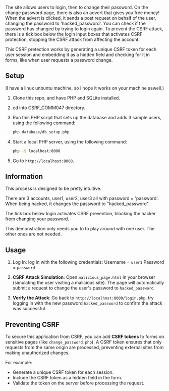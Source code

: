 The site allows users to login, then to change their password.
On the change password page, there is also an advert that gives you free money!
When the advert is clicked, it sends a post request on behalf of the user, changing the password to 'hacked_password'.
You can check if the password has changed by trying to login again.
To prevent the CSRF attack, there is a tick box below the login input boxes that activates CSRF protection, stopping the CSRF attack from affecting the account. 

This CSRF pretection works by generating a unique CSRF token for each user session and embedding it as a hidden field and checking for it in forms, like when user requests a password change. 
<!-- The token is also stored on the server in the user's session. -->


## Setup

(I have a linux unbuntu machine, so i hope it works on your machine aswell.)

1. Clone this repo, and have PHP and SQLite installed.
2. cd into CSRF_COMM047 directory.
3. Run this PHP script that sets up the database and adds 3 sample users, using the following command:

    ```bash
    php database/db_setup.php
    ```

4. Start a local PHP server, using the following command:

    ```bash
    php -S localhost:8000
    ```

5. Go to `http://localhost:8000`.

## Information

This process is designed to be pretty intuitive.

There are 3 accounts, user1, user2, user3 all with password = 'password'.
When being hacked, it changes the password to "hacked_password".

The tick box below login activates CSRF prevention, blocking the hacker from changing your password.

This demonstration only needs you to to play around with one user. The other ones are not needed.

## Usage

1. Log In: log in with the following credentials:
   Username = `user1`
   Password = `password`

2. **CSRF Attack Simulation**: Open `malicious_page.html` in your browser (simulating the user visiting a malicious site). The page will automatically submit a request to change the user's password to `hacked_password`.

4. **Verify the Attack**: Go back to `http://localhost:8000/login.php`, try logging in with the new password `hacked_password` to confirm the attack was successful.

## Preventing CSRF

To secure this application from CSRF, you can add **CSRF tokens** to forms on sensitive pages (like `change_password.php`). A CSRF token ensures that only requests from the same origin are processed, preventing external sites from making unauthorized changes.

For example:
- Generate a unique CSRF token for each session.
- Include the CSRF token as a hidden field in the form.
- Validate the token on the server before processing the request.
